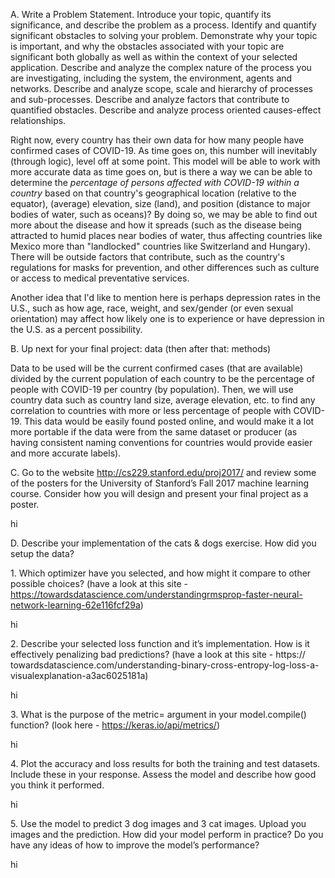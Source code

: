 
A. Write a Problem Statement. Introduce your topic, quantify its significance, and describe the problem as a process. Identify and quantify significant obstacles to solving your problem. Demonstrate why your topic is important, and why the obstacles associated with your topic are significant both globally as well as within the context of your selected application. Describe and analyze the complex nature of the process you are investigating, including the system, the environment, agents and networks. Describe and analyze scope, scale and hierarchy of processes and sub-processes. Describe and analyze factors that contribute to quantified obstacles. Describe and analyze process oriented causes-effect relationships.

Right now, every country has their own data for how many people have confirmed cases of COVID-19. As time goes on, this number will inevitably (through logic), level off at some point. This model will be able to work with more accurate data as time goes on, but is there a way we can be able to determine the *percentage of persons affected with COVID-19 within a country* based on that country's geographical location (relative to the equator), (average) elevation, size (land), and position (distance to major bodies of water, such as oceans)? By doing so, we may be able to find out more about the disease and how it spreads (such as the disease being attracted to humid places near bodies of water, thus affecting countries like Mexico more than "landlocked" countries like Switzerland and Hungary). There will be outside factors that contribute, such as the country's regulations for masks for prevention, and other differences such as culture or access to medical preventative services. 

Another idea that I'd like to mention here is perhaps depression rates in the U.S., such as how age, race, weight, and sex/gender (or even sexual orientation) may affect how likely one is to experience or have depression in the U.S. as a percent possibility.

B. Up next for your final project: data (then after that: methods)

Data to be used will be the current confirmed cases (that are available) divided by the current population of each country to be the percentage of people with COVID-19 per country (by population). Then, we will use country data such as country land size, average elevation, etc. to find any correlation to countries with more or less percentage of people with COVID-19. This data would be easily found posted online, and would make it a lot more portable if the data were from the same dataset or producer (as having consistent naming conventions for countries would provide easier and more accurate labels).

C. Go to the website http://cs229.stanford.edu/proj2017/ and review some of the posters for the University of Stanford’s Fall 2017 machine learning course. Consider how you will design and present your final project as a poster.

hi

D. Describe your implementation of the cats & dogs exercise. How did you setup the data?

1\. Which optimizer have you selected, and how might it compare to other possible choices? (have a look at this site - https://towardsdatascience.com/understandingrmsprop-faster-neural-network-learning-62e116fcf29a)

hi

2\. Describe your selected loss function and it’s implementation. How is it effectively penalizing bad predictions? (have a look at this site - https:// towardsdatascience.com/understanding-binary-cross-entropy-log-loss-a-visualexplanation-a3ac6025181a)

hi

3\. What is the purpose of the metric= argument in your model.compile() function? (look here - https://keras.io/api/metrics/)

hi

4\. Plot the accuracy and loss results for both the training and test datasets. Include these in your response. Assess the model and describe how good you think it performed.

hi

5\. Use the model to predict 3 dog images and 3 cat images. Upload you images and the prediction. How did your model perform in practice? Do you have any ideas of how to improve the model’s performance?

hi

